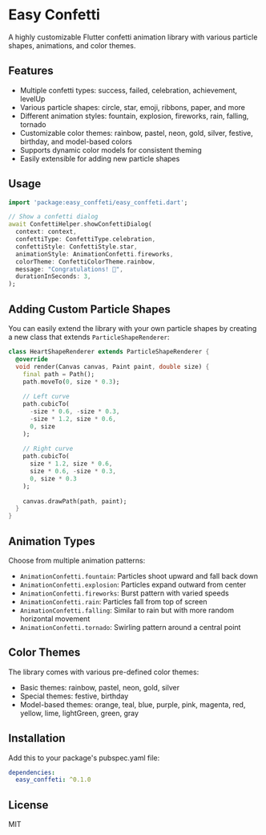 # Easy Confetti

A highly customizable Flutter confetti animation library with various particle shapes, animations, and color themes.

## Features

- Multiple confetti types: success, failed, celebration, achievement, levelUp
- Various particle shapes: circle, star, emoji, ribbons, paper, and more
- Different animation styles: fountain, explosion, fireworks, rain, falling, tornado
- Customizable color themes: rainbow, pastel, neon, gold, silver, festive, birthday, and model-based colors
- Supports dynamic color models for consistent theming
- Easily extensible for adding new particle shapes

## Usage

```dart
import 'package:easy_conffeti/easy_conffeti.dart';

// Show a confetti dialog
await ConfettiHelper.showConfettiDialog(
  context: context,
  confettiType: ConfettiType.celebration,
  confettiStyle: ConfettiStyle.star,
  animationStyle: AnimationConfetti.fireworks,
  colorTheme: ConfettiColorTheme.rainbow,
  message: "Congratulations! 🎉",
  durationInSeconds: 3,
);
```

## Adding Custom Particle Shapes

You can easily extend the library with your own particle shapes by creating a new class that extends `ParticleShapeRenderer`:

```dart
class HeartShapeRenderer extends ParticleShapeRenderer {
  @override
  void render(Canvas canvas, Paint paint, double size) {
    final path = Path();
    path.moveTo(0, size * 0.3);
    
    // Left curve
    path.cubicTo(
      -size * 0.6, -size * 0.3, 
      -size * 1.2, size * 0.6, 
      0, size
    );
    
    // Right curve
    path.cubicTo(
      size * 1.2, size * 0.6, 
      size * 0.6, -size * 0.3, 
      0, size * 0.3
    );
    
    canvas.drawPath(path, paint);
  }
}
```

## Animation Types

Choose from multiple animation patterns:

- `AnimationConfetti.fountain`: Particles shoot upward and fall back down
- `AnimationConfetti.explosion`: Particles expand outward from center
- `AnimationConfetti.fireworks`: Burst pattern with varied speeds
- `AnimationConfetti.rain`: Particles fall from top of screen
- `AnimationConfetti.falling`: Similar to rain but with more random horizontal movement
- `AnimationConfetti.tornado`: Swirling pattern around a central point

## Color Themes

The library comes with various pre-defined color themes:

- Basic themes: rainbow, pastel, neon, gold, silver
- Special themes: festive, birthday
- Model-based themes: orange, teal, blue, purple, pink, magenta, red, yellow, lime, lightGreen, green, gray

## Installation

Add this to your package's pubspec.yaml file:

```yaml
dependencies:
  easy_conffeti: ^0.1.0
```

## License

MIT